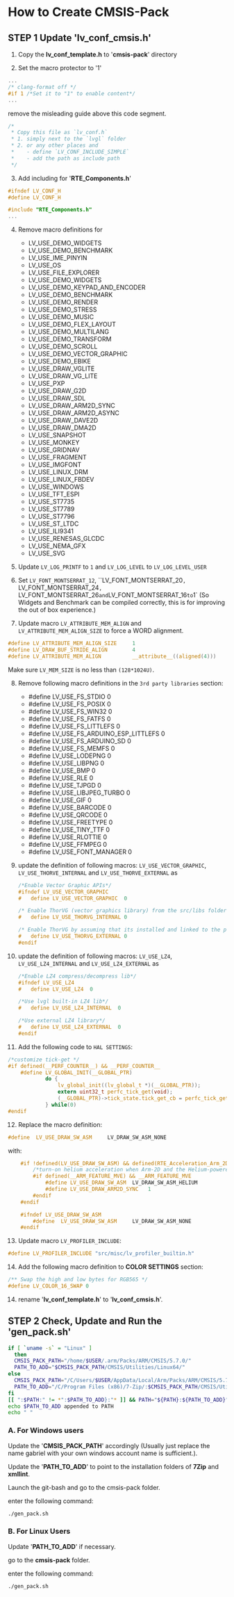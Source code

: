 # How to Create CMSIS-Pack



## STEP 1 Update 'lv_conf_cmsis.h'

1. Copy the **lv_conf_template.h** to '**cmsis-pack**' directory

2. Set the macro protector to '1'

```c
...
/* clang-format off */
#if 1 /*Set it to "1" to enable content*/
...
```

remove the misleading guide above this code segment.

```c
/*
 * Copy this file as `lv_conf.h`
 * 1. simply next to the `lvgl` folder
 * 2. or any other places and
 *    - define `LV_CONF_INCLUDE_SIMPLE`
 *    - add the path as include path
 */
```


3. Add including for '**RTE_Components.h**'

```c
#ifndef LV_CONF_H
#define LV_CONF_H

#include "RTE_Components.h"
...
```
4. Remove macro definitions for

   - LV_USE_DEMO_WIDGETS
   - LV_USE_DEMO_BENCHMARK
   - LV_USE_IME_PINYIN
   - LV_USE_OS
   - LV_USE_FILE_EXPLORER
   - LV_USE_DEMO_WIDGETS
   - LV_USE_DEMO_KEYPAD_AND_ENCODER
   - LV_USE_DEMO_BENCHMARK
   - LV_USE_DEMO_RENDER
   - LV_USE_DEMO_STRESS
   - LV_USE_DEMO_MUSIC
   - LV_USE_DEMO_FLEX_LAYOUT
   - LV_USE_DEMO_MULTILANG
   - LV_USE_DEMO_TRANSFORM
   - LV_USE_DEMO_SCROLL
   - LV_USE_DEMO_VECTOR_GRAPHIC
   - LV_USE_DEMO_EBIKE
   - LV_USE_DRAW_VGLITE
   - LV_USE_DRAW_VG_LITE
   - LV_USE_PXP
   - LV_USE_DRAW_G2D
   - LV_USE_DRAW_SDL
   - LV_USE_DRAW_ARM2D_SYNC
   - LV_USE_DRAW_ARM2D_ASYNC
   - LV_USE_DRAW_DAVE2D
   - LV_USE_DRAW_DMA2D
   - LV_USE_SNAPSHOT
   - LV_USE_MONKEY
   - LV_USE_GRIDNAV
   - LV_USE_FRAGMENT
   - LV_USE_IMGFONT
   - LV_USE_LINUX_DRM
   - LV_USE_LINUX_FBDEV
   - LV_USE_WINDOWS
   - LV_USE_TFT_ESPI
   - LV_USE_ST7735
   - LV_USE_ST7789
   - LV_USE_ST7796
   - LV_USE_ST_LTDC
   - LV_USE_ILI9341
   - LV_USE_RENESAS_GLCDC   
   - LV_USE_NEMA_GFX
   - LV_USE_SVG
5. Update `LV_LOG_PRINTF` to `1` and `LV_LOG_LEVEL` to `LV_LOG_LEVEL_USER`


6. Set `LV_FONT_MONTSERRAT_12`, ``LV_FONT_MONTSERRAT_20`, `LV_FONT_MONTSERRAT_24`, `LV_FONT_MONTSERRAT_26` and `LV_FONT_MONTSERRAT_16` to `1` (So Widgets and Benchmark can be compiled correctly, this is for improving the out of box experience.)


7. Update macro `LV_ATTRIBUTE_MEM_ALIGN` and `LV_ATTRIBUTE_MEM_ALIGN_SIZE`  to force a WORD alignment.
```c
#define LV_ATTRIBUTE_MEM_ALIGN_SIZE     1
#define LV_DRAW_BUF_STRIDE_ALIGN		4
#define LV_ATTRIBUTE_MEM_ALIGN          __attribute__((aligned(4)))
```
Make sure `LV_MEM_SIZE` is no less than `(128*1024U)`.

8. Remove following macro definitions in the `3rd party libraries` section:

    - \#define LV_USE_FS_STDIO 0
    - \#define LV_USE_FS_POSIX 0
    - \#define LV_USE_FS_WIN32 0
    - \#define LV_USE_FS_FATFS 0
    - #define LV_USE_FS_LITTLEFS 0
    - #define LV_USE_FS_ARDUINO_ESP_LITTLEFS 0
    - #define LV_USE_FS_ARDUINO_SD 0
    - #define LV_USE_FS_MEMFS 0
    - \#define LV_USE_LODEPNG 0
    - #define LV_USE_LIBPNG 0
    - \#define LV_USE_BMP 0
    - \#define LV_USE_RLE 0
    - #define LV_USE_TJPGD 0
    - #define LV_USE_LIBJPEG_TURBO 0
    - \#define LV_USE_GIF 0
    - \#define LV_USE_BARCODE 0
    - \#define LV_USE_QRCODE 0
    - \#define LV_USE_FREETYPE 0
    - \#define LV_USE_TINY_TTF 0
    - \#define LV_USE_RLOTTIE 0
    - \#define LV_USE_FFMPEG 0
    - #define LV_USE_FONT_MANAGER 0

9. update the definition of following macros: `LV_USE_VECTOR_GRAPHIC`, `LV_USE_THORVE_INTERNAL` and `LV_USE_THORVE_EXTERNAL` as 

    ```c
    /*Enable Vector Graphic APIs*/
    #ifndef LV_USE_VECTOR_GRAPHIC
    #   define LV_USE_VECTOR_GRAPHIC  0
    
    /* Enable ThorVG (vector graphics library) from the src/libs folder */
    #   define LV_USE_THORVG_INTERNAL 0
    
    /* Enable ThorVG by assuming that its installed and linked to the project */
    #   define LV_USE_THORVG_EXTERNAL 0
    #endif
    ```

10. update the definition of following macros: `LV_USE_LZ4`, `LV_USE_LZ4_INTERNAL` and `LV_USE_LZ4_EXTERNAL` as 

    ```c
    /*Enable LZ4 compress/decompress lib*/
    #ifndef LV_USE_LZ4
    #   define LV_USE_LZ4  0
    
    /*Use lvgl built-in LZ4 lib*/
    #   define LV_USE_LZ4_INTERNAL  0
    
    /*Use external LZ4 library*/
    #   define LV_USE_LZ4_EXTERNAL  0
    #endif
    ```


11. Add the following code to `HAL SETTINGS`:

```c
/*customize tick-get */
#if defined(__PERF_COUNTER__) && __PERF_COUNTER__
    #define LV_GLOBAL_INIT(__GLOBAL_PTR)                                    \
            do {                                                            \
                lv_global_init((lv_global_t *)(__GLOBAL_PTR));              \
                extern uint32_t perfc_tick_get(void);                       \
                (__GLOBAL_PTR)->tick_state.tick_get_cb = perfc_tick_get;    \
            } while(0)
#endif
```



12. Replace the macro definition:

```c
#define  LV_USE_DRAW_SW_ASM     LV_DRAW_SW_ASM_NONE
```

with:

```c
    #if !defined(LV_USE_DRAW_SW_ASM) && defined(RTE_Acceleration_Arm_2D)
        /*turn-on helium acceleration when Arm-2D and the Helium-powered device are detected */
        #if defined(__ARM_FEATURE_MVE) && __ARM_FEATURE_MVE
            #define LV_USE_DRAW_SW_ASM  LV_DRAW_SW_ASM_HELIUM
            #define LV_USE_DRAW_ARM2D_SYNC   1
        #endif
    #endif

    #ifndef LV_USE_DRAW_SW_ASM
        #define  LV_USE_DRAW_SW_ASM     LV_DRAW_SW_ASM_NONE
    #endif
```

13. Update macro `LV_PROFILER_INCLUDE`:

```c
#define LV_PROFILER_INCLUDE "src/misc/lv_profiler_builtin.h"
```



14. Add the following macro definition to **COLOR SETTINGS** section:

```c
/** Swap the high and low bytes for RGB565 */
#define LV_COLOR_16_SWAP 0
```



14. rename '**lv_conf_template.h**' to '**lv_conf_cmsis.h**'.



## STEP 2 Check, Update and Run the 'gen_pack.sh'

```sh
if [ `uname -s` = "Linux" ]
  then
  CMSIS_PACK_PATH="/home/$USER/.arm/Packs/ARM/CMSIS/5.7.0/"
  PATH_TO_ADD="$CMSIS_PACK_PATH/CMSIS/Utilities/Linux64/"
else
  CMSIS_PACK_PATH="/C/Users/$USER/AppData/Local/Arm/Packs/ARM/CMSIS/5.7.0"
  PATH_TO_ADD="/C/Program Files (x86)/7-Zip/:$CMSIS_PACK_PATH/CMSIS/Utilities/Win32/:/C/xmllint/"
fi
[[ ":$PATH:" != *":$PATH_TO_ADD}:"* ]] && PATH="${PATH}:${PATH_TO_ADD}"
echo $PATH_TO_ADD appended to PATH
echo " "
```



### A. For Windows users

Update the '**CMSIS_PACK_PATH**' accordingly (Usually just replace the name gabriel with your own windows account name is sufficient.).

Update the '**PATH_TO_ADD**' to point to the installation folders of **7Zip** and **xmllint**.

Launch the git-bash and go to the cmsis-pack folder.

enter the following command:

```sh
./gen_pack.sh
```



### B. For Linux Users

Update '**PATH_TO_ADD**' if necessary.

go to the **cmsis-pack** folder.

enter the following command:

```sh
./gen_pack.sh
```
